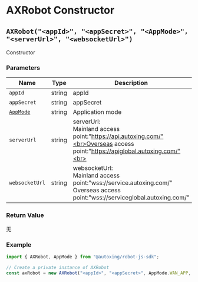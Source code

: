 # AXRobot Constructor

## `AXRobot("<appId>", "<appSecret>", "<AppMode>", "<serverUrl>", "<websocketUrl>")`

Constructor

### Parameters

| Name     | Type | Description     |
| -------- | -------- | -------- |
| `appId` | string   | appId |
| `appSecret` | string   | appSecret |
| [`AppMode`](../../Define/Define-AppMode) | string   | Application mode |
| `serverUrl` | string   | serverUrl: <br>Mainland access point:"https://api.autoxing.com/"<br>Overseas access point:"https://apiglobal.autoxing.com/"<br> |
| `websocketUrl` | string   | websocketUrl:<br>Mainland access point:"wss://service.autoxing.com/"<br>Overseas access point:"wss://serviceglobal.autoxing.com/" |




### Return Value

无

### Example

```typescript
import { AXRobot, AppMode } from "@autoxing/robot-js-sdk";

// Create a private instance of AXRobot
const axRobot = new AXRobot("<appId>", "<appSecret>", AppMode.WAN_APP, "<serverUrl>", "<websocketUrl>");

```

